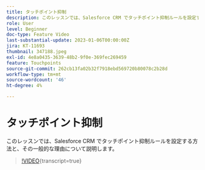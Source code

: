 ```yaml
---
title: タッチポイント抑制
description: このレッスンでは、Salesforce CRM でタッチポイント抑制ルールを設定する方法と、その一般的な理由について説明します。
role: User
level: Beginner
doc-type: Feature Video
last-substantial-update: 2023-01-06T00:00:00Z
jira: KT-11693
thumbnail: 347188.jpeg
exl-id: 4e8a0435-3639-48b2-9f0e-369fec269459
feature: Touchpoints
source-git-commit: 262cb13fa02b32f7918ebd569720b80078c2b28d
workflow-type: tm+mt
source-wordcount: '46'
ht-degree: 4%

---
```


# タッチポイント抑制

このレッスンでは、Salesforce CRM でタッチポイント抑制ルールを設定する方法と、その一般的な理由について説明します。

>[!VIDEO](https://video.tv.adobe.com/v/347188/?learn=on){transcript=true}
